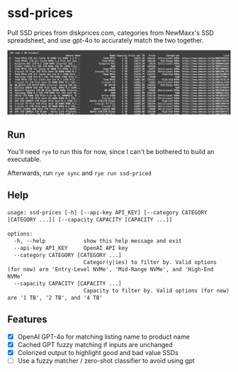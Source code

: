 # ssd-prices

Pull SSD prices from diskprices.com, categories from NewMaxx's SSD spreadsheet,
and use gpt-4o to accurately match the two together.

![preview](docs/image.png)

## Run

You'll need `rye` to run this for now, since I can't be bothered to build an executable.

Afterwards, run `rye sync` and `rye run ssd-priced`

## Help

```
usage: ssd-prices [-h] [--api-key API_KEY] [--category CATEGORY [CATEGORY ...]] [--capacity CAPACITY [CAPACITY ...]]

options:
  -h, --help            show this help message and exit
  --api-key API_KEY     OpenAI API key
  --category CATEGORY [CATEGORY ...]
                        Categor(y|ies) to filter by. Valid options (for now) are 'Entry-Level NVMe', 'Mid-Range NVMe', and 'High-End NVMe'
  --capacity CAPACITY [CAPACITY ...]
                        Capacity to filter by. Valid options (for now) are '1 TB', '2 TB', and '4 TB'
```

## Features

- [x] OpenAI GPT-4o for matching listing name to product name
- [x] Cached GPT fuzzy matching if inputs are unchanged
- [x] Colorized output to highlight good and bad value SSDs
- [ ] Use a fuzzy matcher / zero-shot classifier to avoid using gpt
